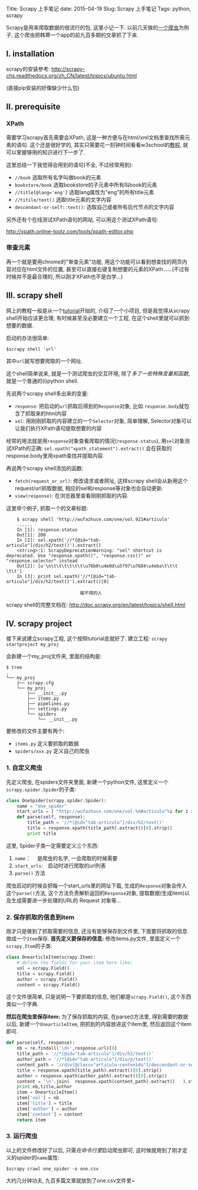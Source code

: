 Title: Scrapy 上手笔记
date: 2015-04-19
Slug: Scrapy 上手笔记
Tags: python, scrapy

Scrapy是用来爬取数据的很流行的包, 这里小记一下. 以前几天做的[一个爬虫](https://github.com/X-Wei/OneArticleCrawler)为例子, 这个爬虫把韩寒一个app的前九百多期的文章抓了下来. 

I. installation
---------------
scrapy的安装参考: <http://scrapy-chs.readthedocs.org/zh_CN/latest/topics/ubuntu.html>

(直接pip安装的好像缺少什么包)


II. prerequisite
----------------

### XPath
需要学习scrapy首先需要会XPath, 这是一种方便与在html/xml文档里查找所需元素的语句. 这个还是很好学的, 其实只需要花一刻钟时间看看w3school的[教程](http://www.w3school.com.cn/xpath/), 就可以掌握够用的知识进行下一步了. 

这里总结一下我觉得会用到的语句(不全, 不过经常用到): 

* ``//book``	选取所有名字叫做book的元素
* ``bookstore/book`` 选取bookstore的子元素中所有叫book的元素
* ``//title[@lang='eng']`` 选取lang属性为"eng"的所有title元素
* ``//titile/text()`` 选取title元素的文字内容
* ``descendant-or-self::text()``: 选取自己或者所有后代节点的文字内容


另外还有个在线测试XPath语句的网站, 可以用这个测试XPath语句: 

<http://xpath.online-toolz.com/tools/xpath-editor.php>

### 审查元素
再一个就是要用chrome的"审查元素"功能, 用这个功能可以看到想查找的网页内容对应在html文件的位置, 甚至可以直接右键复制想要的元素的XPath......(不过有时候并不是最合理的, 所以刚才XPath也不是白学...)

III. scrapy shell
-----------------
网上的教程一般是从一个[tutorial](http://doc.scrapy.org/en/latest/intro/tutorial.html)开始的, 介绍了一个小项目, 但是我觉得从scrapy shell开始应该更合理, 有时候甚至没必要建立一个工程, 在这个shell里就可以抓到想要的数据. 

启动的办法很简单: 

    $scrapy shell 'url'

其中``url``就写想要爬取的一个网址. 

这个shell简单说来, 就是一个测试爬虫的交互环境, 除了*多了一些特殊变量和函数*, 就是一个普通的(i)python shell. 

先说两个scrapy shell多出来的变量: 

* ``response``: 把启动的``url``抓取后得到的``Response``对象, 比如 ``response.body``就包含了抓取来的html内容
* ``sel``: 用刚刚抓取的内容建立的一个``Selector``对象, 简单理解, Selector对象可以让我们执行XPath语句提取想要的内容

经常的用法就是用``response``对象查看爬取的情况(``response.status``), 用``sel``对象测试XPath的正确:
``sel.xpath("xpath_statement").extract()`` 会在获取的response.body里用xpath查找并提取内容. 

再说两个scrapy shell添加的函数:

* ``fetch(request_or_url)``: 修改请求或者网址, 这样scrapy shell会从新用这个request/url抓取数据, 相应的sel和response等对象也会自动更新. 
* ``view(response)``: 在浏览器里查看刚刚抓取的内容.


这里举个例子, 抓取一个的文章标题: 

```
	$ scrapy shell 'http://wufazhuce.com/one/vol.921#articulo'
	......
	In [1]: response.status
	Out[1]: 200
	In [2]: sel.xpath('//*[@id="tab-articulo"]/div/h2/text()').extract()
	<string>:1: ScrapyDeprecationWarning: "sel" shortcut is deprecated. Use "response.xpath()", "response.css()" or "response.selector" instead
	Out[2]: [u'\n\t\t\t\t\t\t\u78b0\u4e0d\u5f97\u7684\u4eba\t\t\t  \t\t']
	In [3]: print sel.xpath('//*[@id="tab-articulo"]/div/h2/text()').extract()[0]
	
							碰不得的人
```
scrapy shell的完整文档在: 
<http://doc.scrapy.org/en/latest/topics/shell.html>

IV. scrapy project
------------------
接下来说建立scrapy工程, 这个按照tutorial走就好了. 
建立工程: 
``scrapy startproject my_proj``

会新建一个my_proj文件夹, 里面的结构是: 

	$ tree 
	.
	└── my_proj
		├── scrapy.cfg
		└── my_proj
			├── __init__.py
			├── items.py
			├── pipelines.py
			├── settings.py
			└── spiders
				└── __init__.py

要修改的文件主要有两个: 

* ``items.py`` 定义要抓取的数据
* ``spiders/xxx.py`` 定义自己的爬虫


### 1. 自定义爬虫
先定义爬虫, 在spiders文件夹里面, 新建一个python文件, 这里定义一个``scrapy.spider.Spider``的子类: 
``` python
class OneSpider(scrapy.spider.Spider):
	name = "one_spider"
	start_urls = [ "http://wufazhuce.com/one/vol.%d#articulo"%i for i in range(1,924) ]
	def parse(self, response):
		title_path = '//*[@id="tab-articulo"]/div/h2/text()' 
		title = response.xpath(title_path).extract()[0].strip()
		print title
```
这里, Spider子类一定需要定义三个东西: 

1. ``name``：　 是爬虫的名字, 一会爬取的时候需要
2. ``start_urls``:　启动时进行爬取的url列表
3. ``parse()`` 方法


爬虫启动的时候会把每一个start_urls里的网址下载, 生成的``Response``对象会传入这个``parse()``方法, 这个方法负责解析返回的``Response``对象, 提取数据(生成item)以及生成需要进一步处理的URL的 Request 对象等...

### 2. 保存抓取的信息到item
刚才只是做到了抓取需要的信息, 还没有能够保存到文件里, 下面要将抓取的信息做成一个``Item``保存.
**首先定义要保存的信息:** 
修改items.py文件, 里面定义一个``scrapy.Item``的子类:
``` python
class OnearticleItem(scrapy.Item):
	# define the fields for your item here like:
	vol = scrapy.Field()
	title = scrapy.Field()
	author = scrapy.Field()
	content = scrapy.Field()
```

这个文件很简单, 只是说明一下要抓取的信息, 他们都是``scrapy.Field()``, 这个东西类似一个字典.

**然后在爬虫里保存item:**
为了保存抓取的内容, 在parse()方法里, 得到需要的数据以后, 新建一个``OnearticleItem``, 把抓到的内容放进这个item里, 然后返回这个item即可. 
``` python
def parse(self, response):
    nb = re.findall('\d+',response.url)[0]
    title_path = '//*[@id="tab-articulo"]/div/h2/text()' 
    author_path = '//*[@id="tab-articulo"]/div/p/text()' 
    content_path = '//div[@class="articulo-contenido"]/descendant-or-self::text()' 
    title = response.xpath(title_path).extract()[0].strip()
    author = response.xpath(author_path).extract()[0].strip()
    content = '\n'.join(  response.xpath(content_path).extract()   ).strip()
    print nb,title,author
    item = OnearticleItem()
    item['vol'] = nb
    item['title'] = title
    item['author'] = author
    item['content'] = content
    return item
```

### 3. 运行爬虫
以上的文件修改好了以后, 只需*在命令行里*启动爬虫即可, 这时候就用到了刚才定义的spider的``name``属性:

``$scrapy crawl one_spider -o one.csv``

大约几分钟功夫, 九百多篇文章就放到了one.csv文件里~
